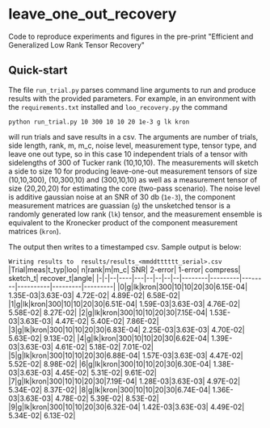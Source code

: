 # leave_one_out_recovery
Code to reproduce experiments and figures in the pre-print "Efficient and Generalized Low Rank Tensor Recovery"

## Quick-start
The file `run_trial.py` parses command line arguments to run and produce results with the provided parameters. For example, in an environment with the ``requirements.txt`` installed and `loo_recovery.py` the command

``python run_trial.py 10 300 10 10 20 1e-3 g lk kron``

will run trials and save results in a csv. The arguments are number of trials, side length, rank, m, m_c, noise level, measurement type, tensor type, and leave one out type, so in this case 10 independent trials of a tensor with sidelengths of 300 of Tucker rank (10,10,10). The measurements will sketch a side to size 10 for producing leave-one-out measurement tensors of size (10,10,300), (10,300,10) and (300,10,10) as well as a measurement tensor of size (20,20,20) for estimating the core (two-pass scenario). The noise level is additive gaussian noise at an SNR of 30 db (`1e-3`), the component measurement matrices are guassian (`g`) the unsketched tensor is a randomly generated low rank (`lk`) tensor, and the measurement ensemble is equivalent to the Kronecker product of the component measurement matrices (`kron`).

The output then writes to a timestamped csv. Sample output is below:

``Writing results to  results/results_<mmddtttttt_serial>.csv``
|Trial|meas|t_typ|loo| n|rank|m|m_c| SNR| 2-error|  1-error|  compress| sketch_t| recover_t|angle|
|-|-|--|----|---|--|--|--|--|--------|---------|--------|----------|---------|---------|
|0|g|lk|kron|300|10|10|20|30|6.15E-04| 1.35E-03|3.63E-03|  4.72E-02| 4.89E-02| 6.58E-02|
|1|g|lk|kron|300|10|10|20|30|6.51E-04| 1.59E-03|3.63E-03|  4.76E-02| 5.58E-02| 8.27E-02|
|2|g|lk|kron|300|10|10|20|30|7.15E-04| 1.53E-03|3.63E-03|  4.47E-02| 5.40E-02| 7.86E-02|
|3|g|lk|kron|300|10|10|20|30|6.83E-04| 2.25E-03|3.63E-03|  4.70E-02| 5.63E-02| 9.13E-02|
|4|g|lk|kron|300|10|10|20|30|6.62E-04| 1.39E-03|3.63E-03|  4.61E-02| 5.18E-02| 7.01E-02|
|5|g|lk|kron|300|10|10|20|30|6.88E-04| 1.57E-03|3.63E-03|  4.47E-02| 5.52E-02| 8.98E-02|
|6|g|lk|kron|300|10|10|20|30|6.30E-04| 1.38E-03|3.63E-03|  4.45E-02| 5.31E-02| 9.61E-02|
|7|g|lk|kron|300|10|10|20|30|7.19E-04| 1.28E-03|3.63E-03|  4.97E-02| 5.34E-02| 8.37E-02|
|8|g|lk|kron|300|10|10|20|30|6.74E-04| 1.36E-03|3.63E-03|  4.78E-02| 5.39E-02| 8.53E-02|
|9|g|lk|kron|300|10|10|20|30|6.32E-04| 1.42E-03|3.63E-03|  4.49E-02| 5.34E-02| 6.13E-02|
